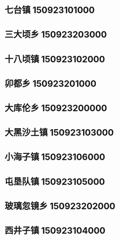 # 七台镇 150923101000
# 三大顷乡 150923203000
# 十八顷镇 150923102000
# 卯都乡 150923201000
# 大库伦乡 150923200000
# 大黑沙土镇 150923103000
# 小海子镇 150923106000
# 屯垦队镇 150923105000
# 玻璃忽镜乡 150923202000
# 西井子镇 150923104000
